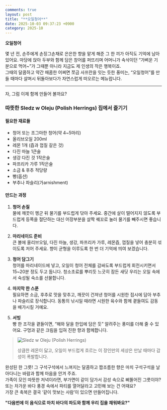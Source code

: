 ```yaml
---
comments: true
layout: post
title: "**오일청어**"
date: 2025-10-03 09:37:23 +0900
category: 2025-10
---
```


**오일청어**  

몇 년 전, 손주에게 손징그손채로 은은한 향을 맡게 해준 그 한 끼가 아직도 기억에 남아 있어요. 마당에 앉아 두부와 함께 담은 창어를 퍼뜨리며 어머니가 속삭이던 “가벼운 기분으로 먹어~”가 그때뿐 아니라 지금도 제 인생의 작은 행복이죠.  
그때의 달콤하고 약간 매콤한 어쩌면 쪼금 사프란을 잇는 듯한 풍미는, “오일청어”를 만들 때마다 살며시 뒤돌아보다가 자연스럽게 떠오르는 메뉴랍니다.  

---

자, 그럼 이제 함께 만들어 볼까요?

### 따뜻한 Sledz w Oleju (Polish Herrings) 집에서 즐기기  

#### 필요한 재료들  

- 청어 또는 조그마한 청어(약 4~5마리)  
- 올리브오일 200ml  
- 레몬 1개 (즙과 껍질 갈은 것)  
- 다진 마늘 1큰술  
- 생강 다진 것 1작은술  
- 파프리카 가루 1작은술  
- 소금 & 후추 적당량  
- 빵(옵션)  
- 부추나 파슬리(가arnishment)  

#### 만드는 과정  

1. **청어 손질**  
   물에 깨끗이 헹군 뒤 물기를 부드럽게 닦아 주세요. 중간에 살이 떨어지지 않도록 부드럽게 등쪽을 절단하는 대신 어장부분을 살짝 꿰꼬로 눌러 물기를 빼주시면 좋습니다.  

2. **마리네이드 준비**  
   큰 볼에 올리브오일, 다진 마늘, 생강, 파프리카 가루, 레몬즙, 껍질을 넣어 충분히 섞이도록 저어 주세요. 향이 균형을 이루도록 한 번 더 기억에 띄여 보겠습니다.  

3. **청어 담그기**  
   청어를 마리네이드에 넣고, 오일이 청어 전체를 감싸도록 부드럽게 회전시키면서 15~20분 정도 두고 둡니다. 청소초료를 뿌리듯 느긋히 잠든 새딧 우리는 오일 속에서 숙성될 숙소를 선물합니다.  

4. **마지막 한 스푼**  
   필요하면 소금, 후추로 맛을 맞추고, 깨끗이 건져낸 청어를 시원한 접시에 담아 부추나 파슬리로 장식합니다. 동통의 낚시일 때라면 시원한 육수와 함께 곁들여도 감동을 배가시킬 거예요.  

5. **서빙**  
   빵 한 조각을 곁들이면, “해와 달을 한입에 담은 듯” 알려주는 풍미를 더해 줄 수 있어요. 구멍과 같은 크림을 입혀 진한 향과 함께합니다.  

> ![Sledz w Oleju (Polish Herrings)](https://www.themealdb.com/images/media/meals/7ttta31593350374.jpg)  
>  
>  
> 상큼한 레몬이 닳고, 오일이 부드럽게 흐르는 이 장인만의 세상은 만날 때마다 감성이 폭발합니다.

완성된 한 그릇! 그 구석구석에서 느껴지는 달콤하고 짭조름한 향은 마치 구석구석을 날아다니는 바람과 함께 마음을 안겨 주죠.  
가족이 모인 따뜻한 저녁이라면, 부가면이 같이 담가서 감성 속으로 삐뚤어진 그릇이야? 또는 차가운 바다 풍경 속에서 파티를 열어달라고 고민해 보는 건 어때요?  
가장 큰 축복은 결국 ‘같이 맛보는 사람’이 있으면 만들어집니다.  

**"다음번에 이 음식으로 마치 바다의 파도와 함께 우리 집을 채워봐요?"**